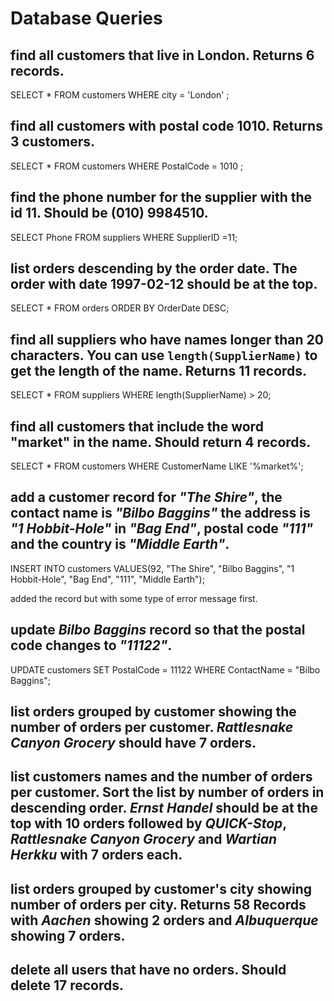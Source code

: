 # Database Queries

## find all customers that live in London. Returns 6 records.
SELECT  * FROM customers WHERE city = 'London' ;

## find all customers with postal code 1010. Returns 3 customers.
SELECT  * FROM customers WHERE PostalCode = 1010 ;
## find the phone number for the supplier with the id 11. Should be (010) 9984510.
SELECT  Phone FROM suppliers WHERE SupplierID =11;
## list orders descending by the order date. The order with date 1997-02-12 should be at the top.
SELECT * FROM orders ORDER BY OrderDate DESC;
## find all suppliers who have names longer than 20 characters. You can use `length(SupplierName)` to get the length of the name. Returns 11 records.
SELECT * FROM suppliers WHERE length(SupplierName) > 20;
## find all customers that include the word "market" in the name. Should return 4 records.
SELECT * FROM customers WHERE CustomerName LIKE '%market%';
## add a customer record for _"The Shire"_, the contact name is _"Bilbo Baggins"_ the address is _"1 Hobbit-Hole"_ in _"Bag End"_, postal code _"111"_ and the country is _"Middle Earth"_.
INSERT INTO customers VALUES(92, "The Shire", "Bilbo Baggins", "1 Hobbit-Hole", "Bag End", "111", "Middle Earth");

added the record but with some type of error message first. 
## update _Bilbo Baggins_ record so that the postal code changes to _"11122"_.
UPDATE customers SET PostalCode = 11122 WHERE ContactName = "Bilbo Baggins";
## list orders grouped by customer showing the number of orders per customer. _Rattlesnake Canyon Grocery_ should have 7 orders.

## list customers names and the number of orders per customer. Sort the list by number of orders in descending order. _Ernst Handel_ should be at the top with 10 orders followed by _QUICK-Stop_, _Rattlesnake Canyon Grocery_ and _Wartian Herkku_ with 7 orders each.

## list orders grouped by customer's city showing number of orders per city. Returns 58 Records with _Aachen_ showing 2 orders and _Albuquerque_ showing 7 orders.

## delete all users that have no orders. Should delete 17 records.
